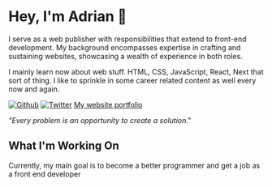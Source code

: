 <h1>Hey, I'm Adrian 👋</h1>

<p>I serve as a web publisher with responsibilities that extend to front-end development. My background encompasses expertise in crafting and sustaining websites, showcasing a wealth of experience in both roles.</p>
			
<p>I mainly learn now about web stuff. HTML, CSS, JavaScript, React, Next that sort of thing. I like to sprinkle in some career related content as well every now and again. </p>
			
<p>
	<a href="https://github.com/adrianzwada" target="_blank"><img alt="Github" src="https://img.shields.io/badge/GitHub-%2312100E.svg?&style=for-the-badge&logo=Github&logoColor=white" /></a>
	<a href="https://www.linkedin.com/in/adrianzwada/" target="_blank"><img alt="Twitter" src="https://img.shields.io/badge/linkedin-%231DA1F2.svg?&style=for-the-badge&logo=twitter&logoColor=white" /></a>
	<a href="https://adrianzwada.vercel.app/">My website portfolio</a>
</p>
			
<p><i>"Every problem is an opportunity to create a solution."</i></p>
			
		
<h2>What I'm Working On</h2>
			<p>Currently, my main goal is to become a better programmer and get a job as a front end developer<p>
